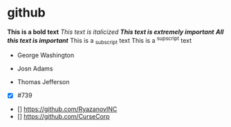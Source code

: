 # github
**This is a bold  text**
_This text is italicized_
**_This text is extremely important_**
***All this text is important***
This is a <sub>subscript</sub> text
This is a <sup>supscript</sup> text


- George Washington
* Josn Adams
+ Thomas Jefferson

- [x] #739
- [] https://github.com/RyazanovINC
- [] https://github.com/CurseCorp
  

